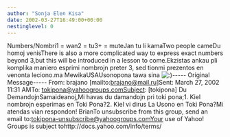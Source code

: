 ```yaml
---
author: "Sonja Elen Kisa"
date: 2002-03-27T16:49:00+00:00
nestinglevel: 0
---
```

Numbers/Nombri1 = wan2 = tu3+ = muteJan tu li kamaTwo people cameDu homoj venisThere is also a more complicated way to express exact numbers beyond 3,but this will be introduced in a lesson to come.Ekzistas ankau pli komplika maniero esprimi nombrojn preter 3, sed tionmi prezentos en venonta leciono.ma MewikaUSAUsonopona tawa sina ![:)](images/smilies/icon_e_smile.gif "Smile")\-----
Original Message-----
From: brajano \[mailto:[brajano@mail.ru](mailto://brajano@mail.ru)\]Sent: March 27, 2002 11:31 AMTo: [tokipona@yahoogroups.comSubject](mailto://tokipona@yahoogroups.comSubject): \[tokipona\] Du DemandojnSamaideanoj,Mi havas du damandojn pri toki pona;1. Kiel nombrojn esperimas en Toki Pona?2. Kiel vi dirus La Usono en Toki Pona?Mi atendas vian respondon! BrianTo unsubscribe from this group, send an email to:[tokipona-unsubscribe@yahoogroups.comYour](mailto://tokipona-unsubscribe@yahoogroups.comYour) use of Yahoo! Groups is subject tohttp://docs.yahoo.com/info/terms/